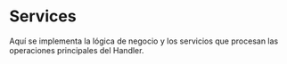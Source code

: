 # Services

Aquí se implementa la lógica de negocio y los servicios que procesan las operaciones principales del Handler.